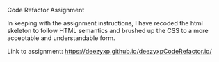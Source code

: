 Code Refactor Assignment

In keeping with the assignment instructions, I have recoded the html skeleton to follow HTML semantics and brushed up the CSS to a more acceptable and understandable form.

Link to assignment: https://deezyxp.github.io/deezyxpCodeRefactor.io/